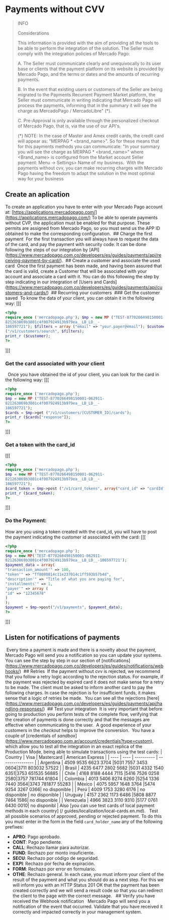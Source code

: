 # Payments without CVV
 >INFO 
>
> Considerations
>
> This information is provided with the aim of providing all the tools to be able to perform the integration of the solution.
> The Seller must comply with the integration policies of Mercado Pago:
>
> A. The Seller must communicate clearly and unequivocally to its user base or clients that the payment platform on its website is provided by Mercado Pago, and the terms or dates and the amounts of recurring payments.
>
> B. In the event that existing users or customers of the Seller are being migrated to the Payments Recurrent Payment Market platform, the Seller must communicate in writing indicating that Mercado Pago will process the payments, informing that in the summary it will see the charge as MercadoPago / MercadoLibre" (*).
>
> C. Pre-Approval is only available through the personalized checkout of Mercado Pago, that is, via the use of our API's.
>
>(*) NOTE: In the case of Master and Amex credit cards, the credit card will appear as: "MERPAG * <brand_name>". So for these means that for this payments methods you can communicate: "In your summary you will see the charge as MERPAG * <brand_name>" where <Brand_name> is configured from the Market account Seller payment: Menu -> Settings> Name of my business.
 With the payments without cvv, you can make recurring charges with Mercado Pago having the freedom to adapt the solution in the most optimal way for your business
 ## Create an aplication
 To create an application you have to enter with your Mercado Pago account at: [https://applications.mercadopago.com/](https://applications.mercadopago.com/) To be able to operate payments without CVP, the application must be enabled for that purpose. These permits are assigned from Mercado Pago, so you must send us the APP ID obtained to make the corresponding configuration.
 ## Charge the first payment
 For the first transaction you will always have to request the data of the card, and pay the payment with security code. It can be done following the steps of our integration by [API] (https://www.mercadopago.com.co/developers/es/guides/payments/api/receiving-payment-by-card/).
 ## Create a customer and associate the used card
 Once the first payment has been made, and having been assured that the card is valid, create a Customer that will be associated with your account and associate a card with it. You can do this following the step by step indicating in our integration of [Users and Cards] (https://www.mercadopago.com.co/developers/es/guides/payments/api/customers-and-cards/)
 ## Recurring your customers
 ### Get the customer saved
 To know the data of your client, you can obtain it in the following way:
 [[[
```php
<?php
require_once ('mercadopago.php'); $mp = new MP ("TEST-8770266498150001-062911-
821263869b3801c4f007924913b979ea__LB_LD__-
186597721"); $filters = array ("email" => "your.payer@email"); $customer = $mp->get
("/v1/customers/search", $filters);
print_r ($customer);
?>
```
]]]
### Get the card associated with your client
  Once you have obtained the id of your client, you can look for the card in the following way:
 [[[
```php
<?php
require_once ('mercadopago.php');
$mp = new MP ("TEST-8770266498150001-062911-
821263869b3801c4f007924913b979ea__LB_LD__-
186597721");
$cards = $mp->get ("/v1/customers/[CUSTOMER_ID]/cards");
print_r ($cards["response"]);
?>
```
]]]
 ### Get a token with the card_id
 [[[
```php
<?php
require_once ('mercadopago.php');
$mp = new MP ("TEST-8770266498150001-062911-
821263869b3801c4f007924913b979ea__LB_LD__-
186597721");
$card_token = $mp->post ("/v1/card_tokens", array("card_id" => "cardId"));
print_r ($card_token);
?>
 ```
]]]
 ### Do the Payment:
 How are you using a token created with the card_id, you will have to post the payment indicating the customer id associated with the card:
 [[[
```php
<?php
require_once ('mercadopago.php');
$mp = new MP('TEST-8770266498150001-062911-
821263869b3801c4f007924913b979ea__LB_LD__-186597721');
$payment_data = array(
"transaction_amount'" => 100,
"token'" => "ff8080814c11e237014c1ff593b57b4d",
"description'" => "Title of what you are paying for",
"installments'" => 1,
"payer'" => array (
"id" => "12345678"
)
);
$payment = $mp->post("/v1/payments", $payment_data);
?>
```
]]]
## Listen for notifications of payments
 Every time a payment is made and there is a novelty about the payment, Mercado Pago will send you a notification so you can update your systems. You can see the step by step in our section of [notifications] (https://www.mercadopago.com.co/developers/es/guides/notifications/webhooks/)
 ## Retries
 If the payment without cvv is rejected, we recommend that you follow a retry logic according to the rejection status. For example, if the payment was rejected by expired card it does not make sense for a retry to be made. The client must be asked to inform another card to pay the following charges. In case the rejection is for insufficient funds, it makes sense that a logic of retries be made.
 You can see all the rejections [here] (https://www.mercadopago.com.co/developers/es/guides/payments/api/handling-responses/)
 ## Test your integration
 It is very important that before going to production you perform tests of the complete flow, verifying that the creation of payments is done correctly and that the messages are effective when communicating to the user.
 A good experience of your customers in the _checkout_ helps to improve the conversion.
 You have a couple of [credentials of _sandbox_] (https://www.mercadopago.com.ar/account/credentials?type=custom), which allow you to test all the integration in an exact replica of the Production Mode, being able to simulate transactions using the test cards:
 | Country     	 | Visa 				       | Mastercard        | American Express |
| ---- 		   | ---- 				       | ----------        | ---------------- |
| Argentina  | 4509 9535 6623 3704 |5031 7557 3453 0604|3711 803032 57522 |
| Brasil  	 | 4235 6477 2802 5682 |5031 4332 1540 6351|3753 651535 56885 |
| Chile   	 | 4168 8188 4444 7115 |5416 7526 0258 2580|3757 781744 61804 |
| Colombia   | 4013 5406 8274 6260 |5254 1336 7440 3564|3743 781877 55283 |
| México  	 | 4075 5957 1648 3764 |5474 9254 3267 0366| no disponible    |
| Perú    	 | 4009 1753 3280 6176 | no disponible     | no disponible    |
| Uruguay  	 | 4157 2362 1173 6486 |5808 8877 7464 1586| no disponible    |
| Venezuela  | 4966 3823 3110 9310 |5177 0761 6430 0010| no disponibl     |
 Also [you can use test cards of local payment methods in each country] (/ guides/localization/local-cards.en.md).
  Test all possible scenarios of approved, pending or rejected payment. To do this you must enter in the form in the field `card_holder_name` any of the following prefixes:
 * **APRO**: Pago aprobado.  
* **CONT**: Pago pendiente.  
* **CALL**: Rechazo llamar para autorizar.  
* **FUND**: Rechazo por monto insuficiente.  
* **SECU**: Rechazo por código de seguridad.  
* **EXPI**: Rechazo por fecha de expiración.
* **FORM**: Rechazo por error en formulario.  
* **OTHE**: Rechazo general.
 In each case, you must inform your client of the result of the payment and what you should do as a next step.
For this we will inform you with an HTTP Status 201 OK that the payment has been created correctly and we will send a result code so that you can redirect the client to the page with the correct message.
  ## Verify you have received the Webhook notification
  Mercado Pago will send you a notification of the event that occurred. Validate that you have received it correctly and impacted correctly in your management system.
